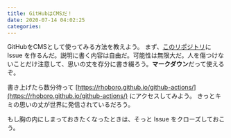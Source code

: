 ```yaml
---
title: GitHubはCMSだ！
date: 2020-07-14 04:02:25
categories: 
---
```

GitHubをCMSとして使ってみる方法を教えよう。
まず、[このリポジトリ](https://github.com/rhoboro/github-actions/issues)に Issue を作るんだ。説明に書く内容は自由だ。可能性は無限大だ。人を傷つけないことだけ注意して、思いの丈を存分に書き綴ろう。**マークダウン**だって使えるぞ。

書き上げたら数分待って [https://rhoboro.github.io/github-actions/](https://rhoboro.github.io/github-actions/)  にアクセスしてみよう。
きっとキミの思いの丈が世界に発信されているだろう。

もし胸の内にしまっておきたくなったときは、そっと Issue をクローズしておこう。
